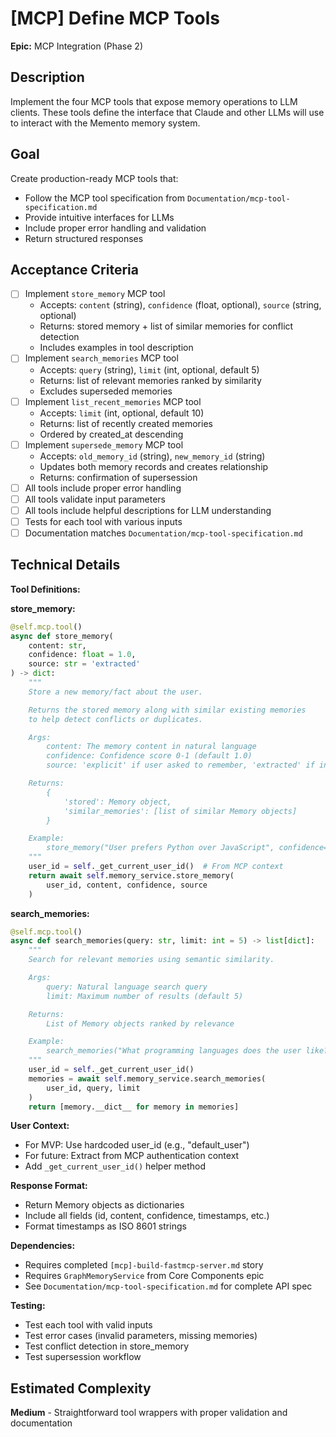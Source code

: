 # [MCP] Define MCP Tools

**Epic:** MCP Integration (Phase 2)

## Description

Implement the four MCP tools that expose memory operations to LLM clients. These tools define the interface that Claude and other LLMs will use to interact with the Memento memory system.

## Goal

Create production-ready MCP tools that:
- Follow the MCP tool specification from `Documentation/mcp-tool-specification.md`
- Provide intuitive interfaces for LLMs
- Include proper error handling and validation
- Return structured responses

## Acceptance Criteria

- [ ] Implement `store_memory` MCP tool
  - Accepts: `content` (string), `confidence` (float, optional), `source` (string, optional)
  - Returns: stored memory + list of similar memories for conflict detection
  - Includes examples in tool description
- [ ] Implement `search_memories` MCP tool
  - Accepts: `query` (string), `limit` (int, optional, default 5)
  - Returns: list of relevant memories ranked by similarity
  - Excludes superseded memories
- [ ] Implement `list_recent_memories` MCP tool
  - Accepts: `limit` (int, optional, default 10)
  - Returns: list of recently created memories
  - Ordered by created_at descending
- [ ] Implement `supersede_memory` MCP tool
  - Accepts: `old_memory_id` (string), `new_memory_id` (string)
  - Updates both memory records and creates relationship
  - Returns: confirmation of supersession
- [ ] All tools include proper error handling
- [ ] All tools validate input parameters
- [ ] All tools include helpful descriptions for LLM understanding
- [ ] Tests for each tool with various inputs
- [ ] Documentation matches `Documentation/mcp-tool-specification.md`

## Technical Details

**Tool Definitions:**

**store_memory:**
```python
@self.mcp.tool()
async def store_memory(
    content: str,
    confidence: float = 1.0,
    source: str = 'extracted'
) -> dict:
    """
    Store a new memory/fact about the user.

    Returns the stored memory along with similar existing memories
    to help detect conflicts or duplicates.

    Args:
        content: The memory content in natural language
        confidence: Confidence score 0-1 (default 1.0)
        source: 'explicit' if user asked to remember, 'extracted' if inferred

    Returns:
        {
            'stored': Memory object,
            'similar_memories': [list of similar Memory objects]
        }

    Example:
        store_memory("User prefers Python over JavaScript", confidence=0.9)
    """
    user_id = self._get_current_user_id()  # From MCP context
    return await self.memory_service.store_memory(
        user_id, content, confidence, source
    )
```

**search_memories:**
```python
@self.mcp.tool()
async def search_memories(query: str, limit: int = 5) -> list[dict]:
    """
    Search for relevant memories using semantic similarity.

    Args:
        query: Natural language search query
        limit: Maximum number of results (default 5)

    Returns:
        List of Memory objects ranked by relevance

    Example:
        search_memories("What programming languages does the user like?")
    """
    user_id = self._get_current_user_id()
    memories = await self.memory_service.search_memories(
        user_id, query, limit
    )
    return [memory.__dict__ for memory in memories]
```

**User Context:**
- For MVP: Use hardcoded user_id (e.g., "default_user")
- For future: Extract from MCP authentication context
- Add `_get_current_user_id()` helper method

**Response Format:**
- Return Memory objects as dictionaries
- Include all fields (id, content, confidence, timestamps, etc.)
- Format timestamps as ISO 8601 strings

**Dependencies:**
- Requires completed `[mcp]-build-fastmcp-server.md` story
- Requires `GraphMemoryService` from Core Components epic
- See `Documentation/mcp-tool-specification.md` for complete API spec

**Testing:**
- Test each tool with valid inputs
- Test error cases (invalid parameters, missing memories)
- Test conflict detection in store_memory
- Test supersession workflow

## Estimated Complexity

**Medium** - Straightforward tool wrappers with proper validation and documentation
